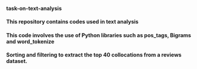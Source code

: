 #### task-on-text-analysis
#### This repository contains codes used in text analysis
#### This code involves the use of Python libraries such as pos_tags, Bigrams and word_tokenize
#### Sorting and filtering to extract the top 40 collocations from a reviews dataset.
